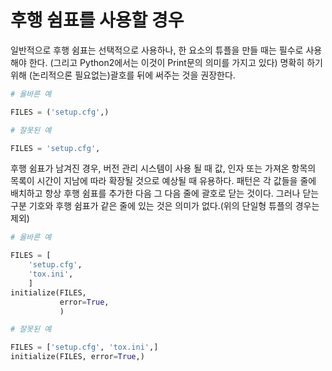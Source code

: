 # 후행 쉼표를 사용할 경우

일반적으로 후행 쉼표는 선택적으로 사용하나, 한 요소의 튜플을 만들 때는
필수로 사용해야 한다. (그리고 Python2에서는 이것이 Print문의 의미를 가지고 있다)
명확히 하기 위해 (논리적으론 필요없는)괄호를 뒤에 써주는 것을 권장한다.

```python
# 올바른 예

FILES = ('setup.cfg',)
```

```python
# 잘못된 예

FILES = 'setup.cfg',
```

후행 쉼표가 남겨진 경우, 버전 관리 시스템이 사용 될 때 값, 인자 또는 가져온 항목의 목록이
시간이 지남에 따라 확장될 것으로 예상될 때 유용하다.
패턴은 각 값들을 줄에 배치하고 항상 후행 쉼표를 추가한 다음 그 다음 줄에 괄호로 닫는 것이다.
그러나 닫는 구분 기호와 후행 쉼표가 같은 줄에 있는 것은 의미가 없다.(위의 단일형 튜플의 경우는 제외)

```python
# 올바른 예

FILES = [
    'setup.cfg',
    'tox.ini',
    ]
initialize(FILES,
           error=True,
           )
```

```python
# 잘못된 예

FILES = ['setup.cfg', 'tox.ini',]
initialize(FILES, error=True,)
```
